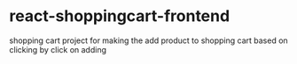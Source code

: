 # react-shoppingcart-frontend
shopping cart project for making the add product to shopping cart based on clicking by click on adding
